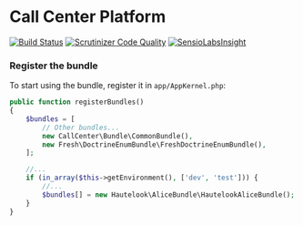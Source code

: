 Call Center Platform
===========

[![Build Status](https://travis-ci.org/diegoangel/call-center-platform.svg?branch=master)](https://travis-ci.org/diegoangel/call-center-platform)
[![Scrutinizer Code Quality](https://scrutinizer-ci.com/g/diegoangel/call-center-platform/badges/quality-score.png?b=master)](https://scrutinizer-ci.com/g/diegoangel/call-center-platform/?branch=master)
[![SensioLabsInsight](https://insight.sensiolabs.com/projects/45afb680-d4e6-4e66-93ea-bcfa79eb8a87.png)](https://insight.sensiolabs.com/projects/4b444c8f-b095-4174-a333-11477268f697)

### Register the bundle

To start using the bundle, register it in `app/AppKernel.php`:

```php
public function registerBundles()
{
    $bundles = [
        // Other bundles...
        new CallCenter\Bundle\CommonBundle(),
        new Fresh\DoctrineEnumBundle\FreshDoctrineEnumBundle(),
    ];

    //...
    if (in_array($this->getEnvironment(), ['dev', 'test'])) {
        //...
        $bundles[] = new Hautelook\AliceBundle\HautelookAliceBundle();
    }    
}
```
